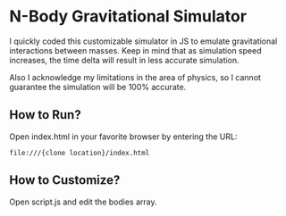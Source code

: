 # N-Body Gravitational Simulator

I quickly coded this customizable simulator in JS to emulate gravitational interactions between masses. Keep in mind that as simulation speed increases, the time delta will result in less accurate simulation.

Also I acknowledge my limitations in the area of physics, so I cannot guarantee the simulation will be 100% accurate.

## How to Run?

Open index.html in your favorite browser by entering the URL:
```
file:///{clone location}/index.html
```

## How to Customize?

Open script.js and edit the bodies array.
